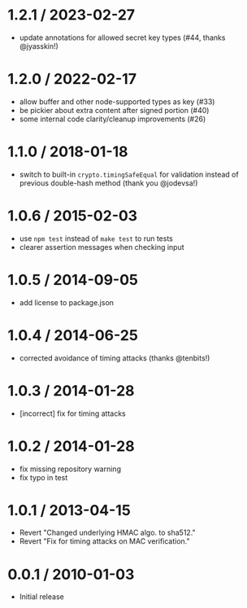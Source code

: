 1.2.1 / 2023-02-27
==================

* update annotations for allowed secret key types (#44, thanks @jyasskin!)


1.2.0 / 2022-02-17
==================

* allow buffer and other node-supported types as key (#33)
* be pickier about extra content after signed portion (#40)
* some internal code clarity/cleanup improvements (#26)


1.1.0 / 2018-01-18
==================

* switch to built-in `crypto.timingSafeEqual` for validation instead of previous double-hash method (thank you @jodevsa!)


1.0.6 / 2015-02-03
==================

* use `npm test` instead of `make test` to run tests
* clearer assertion messages when checking input


1.0.5 / 2014-09-05
==================

* add license to package.json

1.0.4 / 2014-06-25
==================

 * corrected avoidance of timing attacks (thanks @tenbits!)

1.0.3 / 2014-01-28
==================

 * [incorrect] fix for timing attacks

1.0.2 / 2014-01-28
==================

 * fix missing repository warning
 * fix typo in test

1.0.1 / 2013-04-15
==================

  * Revert "Changed underlying HMAC algo. to sha512."
  * Revert "Fix for timing attacks on MAC verification."

0.0.1 / 2010-01-03
==================

  * Initial release

